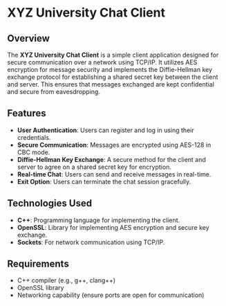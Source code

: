 # XYZ University Chat Client

## Overview
The **XYZ University Chat Client** is a simple client application designed for secure communication over a network using TCP/IP. It utilizes AES encryption for message security and implements the Diffie-Hellman key exchange protocol for establishing a shared secret key between the client and server. This ensures that messages exchanged are kept confidential and secure from eavesdropping.

## Features
- **User Authentication**: Users can register and log in using their credentials.
- **Secure Communication**: Messages are encrypted using AES-128 in CBC mode.
- **Diffie-Hellman Key Exchange**: A secure method for the client and server to agree on a shared secret key for encryption.
- **Real-time Chat**: Users can send and receive messages in real-time.
- **Exit Option**: Users can terminate the chat session gracefully.

## Technologies Used
- **C++**: Programming language for implementing the client.
- **OpenSSL**: Library for implementing AES encryption and secure key exchange.
- **Sockets**: For network communication using TCP/IP.

## Requirements
- C++ compiler (e.g., g++, clang++)
- OpenSSL library
- Networking capability (ensure ports are open for communication)
